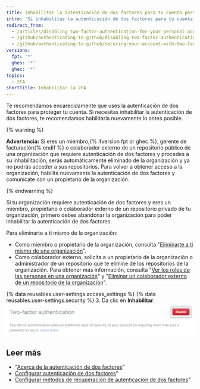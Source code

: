 ```yaml
---
title: Inhabilitar la autenticación de dos factores para tu cuenta personal
intro: 'Si inhabilitas la autenticación de dos factores para tu cuenta personal, puedes perder acceso a las organizaciones a las que perteneces.'
redirect_from:
  - /articles/disabling-two-factor-authentication-for-your-personal-account
  - /github/authenticating-to-github/disabling-two-factor-authentication-for-your-personal-account
  - /github/authenticating-to-github/securing-your-account-with-two-factor-authentication-2fa/disabling-two-factor-authentication-for-your-personal-account
versions:
  fpt: '*'
  ghes: '*'
  ghec: '*'
topics:
  - 2FA
shortTitle: Inhabilitar la 2FA
---
```


Te recomendamos encarecidamente que uses la autenticación de dos factores para proteger tu cuenta. Si necesitas inhabilitar la autenticación de dos factores, te recomendamos habilitarla nuevamente lo antes posible.

{% warning %}

**Advertencia:** Si eres un miembro,{% ifversion fpt or ghec %}, gerente de facturación{% endif %} o colaborador externo de un repositorio público de una organización que requiere autenticación de dos factores y procedes a su inhabilitación, serás automáticamente eliminado de la organización y ya no podrás acceder a sus repositorios. Para volver a obtener acceso a la organización, habilita nuevamente la autenticación de dos factores y comunícate con un propietario de la organización.

{% endwarning %}

Si tu organización requiere autenticación de dos factores y eres un miembro, propietario o colaborador externo de un repositorio privado de tu organización, primero debes abandonar la organización para poder inhabilitar la autenticación de dos factores.

Para eliminarte a ti mismo de la organización:
 - Como miembro o propietario de la organización, consulta "[Eliminarte a ti mismo de una organización](/articles/removing-yourself-from-an-organization/)".
 - Como colaborador externo, solicita a un propietario de la organización o administrador de un repositorio que te elimine de los repositorios de la organización. Para obtener más información, consulta "[Ver los roles de las personas en una organización](/articles/viewing-people-s-roles-in-an-organization)" y "[Eliminar un colaborador externo de un repositorio de la organización](/articles/removing-an-outside-collaborator-from-an-organization-repository/)".

{% data reusables.user-settings.access_settings %}
{% data reusables.user-settings.security %}
3. Da clic en **Inhabilitar**. ![Botón Inhabilitar autenticación de dos factores](/assets/images/help/2fa/disable-two-factor-authentication.png)

## Leer más

- "[Acerca de la autenticación de dos factores](/articles/about-two-factor-authentication)"
- [Configurar autenticación de dos factores](/articles/configuring-two-factor-authentication)"
- [Configurar métodos de recuperación de autenticación de dos factores](/articles/configuring-two-factor-authentication-recovery-methods)"
